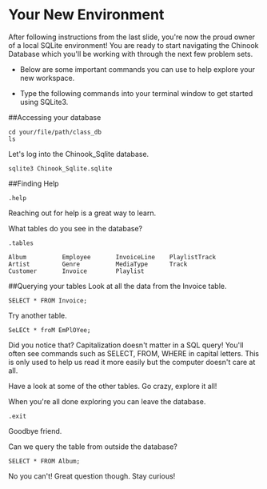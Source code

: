 Your New Environment
=============================

After following instructions from the last slide, you're
now the proud owner of a local SQLite environment!  You are
ready to start navigating the Chinook Database which you'll be working 
with through the next few problem sets.

* Below are some important commands you can use to help explore your
new workspace.

* Type the following commands into your terminal window to get started using SQLite3.

##Accessing your database
```
cd your/file/path/class_db
ls
```

Let's log into the Chinook_Sqlite database.
```
sqlite3 Chinook_Sqlite.sqlite
```

##Finding Help
```
.help
```
Reaching out for help is a great way to learn.

What tables do you see in the database?
```
.tables

Album          Employee       InvoiceLine    PlaylistTrack
Artist         Genre          MediaType      Track        
Customer       Invoice        Playlist   
```

##Querying your tables
Look at all the data from the Invoice table.
```
SELECT * FROM Invoice;
```
Try another table.
```
SeLECt * froM EmPlOYee;
```
Did you notice that?  Capitalization doesn't matter in a SQL query!
You'll often see commands such as SELECT, FROM, WHERE in capital letters.
This is only used to help us read it more easily but the computer doesn't care at all.

Have a look at some of the other tables.  Go crazy, explore it all!

When you're all done exploring you can leave the database.
```
.exit 
```
Goodbye friend.

Can we query the table from outside the database?
```
SELECT * FROM Album;
```
No you can't! Great question though.  Stay curious!

